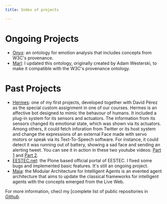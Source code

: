 ```yaml
---
title: Index of projects

---
```


Ongoing Projects
================

* [Onyx](http://gsi.dit.upm.es/ontologies/onyx): an ontology for emotion analysis that includes concepts from W3C's provenance.
* [Marl](http://gsi.dit.upm.es/ontologies/marl): I updated this ontology, originally created by Adam Westerski, to make it compatible with the W3C's provenance ontology.


Past Projects
=============

* [Hermes](http://github.com/balkian/hermes): one of my first projects, developed together with David Pérez as the special custom assignment in one of our courses. Hermes is an affective bot designed to mimic the behavour of humans. It included a plug-in system for its sensors and actuators. The information from its sensors changed its emotional state, which was shown via its actuators. Among others, it could fetch inforation from Twitter or its host system and change the expressions of an external Face made with servo motors or speak via its Text-To-Speech software. For instance, it could detect it was running out of battery, showing a sad face and sending an alerting tweet. You can see it in action in these two youtube videos: [Part 1](http://www.youtube.com/watch?v=KnEYahPD9z4) and [Part 2](http://www.youtube.com/watch?v=lQZldCTPEJc).
* [EESTEC.net](http://github.com/eestec/eestec.portal): the Plone based official portal of EESTEC. I fixed some bugs and implemented basic features. It's still an ongoing project.
* [Maia](http://github.com/gsi-upm/maia): the Modular Architecture for Intelligent Agents is an evented agent architecture that aims to update the classical frameworks for intelligent agents with the concepts emerged from the Live Web.

For more information, checl my [complete list of public repositories in <a href="http://github.com/balkian"><i class="fa fa-github"> Github</i></a>.
